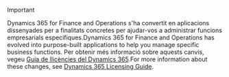 > [!IMPORTANT]
> <span data-ttu-id="1f897-101">Dynamics 365 for Finance and Operations s'ha convertit en aplicacions dissenyades per a finalitats concretes per ajudar-vos a administrar funcions empresarials específiques.</span><span class="sxs-lookup"><span data-stu-id="1f897-101">Dynamics 365 for Finance and Operations has evolved into purpose-built applications to help you manage specific business functions.</span></span> <span data-ttu-id="1f897-102">Per obtenir més informació sobre aquests canvis, vegeu [Guia de llicències del Dynamics 365](https://mbs.microsoft.com/Files/public/365/Dynamics365LicensingGuide.pdf).</span><span class="sxs-lookup"><span data-stu-id="1f897-102">For more information about these changes, see [Dynamics 365 Licensing Guide](https://mbs.microsoft.com/Files/public/365/Dynamics365LicensingGuide.pdf).</span></span>
 
